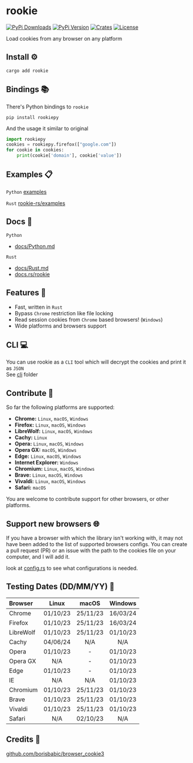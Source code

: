 # rookie

[![PyPi Downloads][PyPi-downloads]][PyPi-url]
[![PyPi Version][PyPi-version]][PyPi-url]
[![Crates][Crates-badge]][Crates-url]
[![License][License-shield]][License-url]

Load cookies from any browser on any platform

## Install ⚙️

```shell
cargo add rookie
```

## Bindings 📚

There's Python bindings to `rookie`

```shell
pip install rookiepy
```

And the usage it similar to original

```python
import rookiepy
cookies = rookiepy.firefox(["google.com"])
for cookie in cookies:
    print(cookie['domain'], cookie['value'])
```

## Examples 📋

`Python` [examples](https://github.com/thewh1teagle/rookie/tree/main/examples)

`Rust` [rookie-rs/examples](https://github.com/thewh1teagle/rookie/tree/main/rookie-rs/examples)

## Docs 📘

`Python`

- [docs/Python.md](docs/Python.md)

`Rust`

- [docs/Rust.md](docs/Rust.md)
- [docs.rs/rookie](https://docs.rs/rookie)  

## Features 🚀

- Fast, written in `Rust`
- Bypass `Chrome` restriction like file locking
- Read session cookies from `Chrome` based browsers! (`Windows`)
- Wide platforms and browsers support

## CLI 💻

You can use rookie as a `CLI` tool which will decrypt the cookies and print it as `JSON`  
See [cli](https://github.com/thewh1teagle/rookie/tree/main/cli) folder

## Contribute 🤝

So far the following platforms are supported:

- **Chrome:** `Linux`, `macOS`, `Windows`
- **Firefox:** `Linux`, `macOS`, `Windows`
- **LibreWolf:** `Linux`, `macOS`, `Windows`
- **Cachy:** `Linux`
- **Opera:** `Linux`, `macOS`, `Windows`
- **Opera GX:** `macOS`, `Windows`
- **Edge:** `Linux`, `macOS`, `Windows`
- **Internet Explorer:** `Windows`
- **Chromium:** `Linux`, `macOS`, `Windows`
- **Brave:** `Linux`, `macOS`, `Windows`
- **Vivaldi:** `Linux`, `macOS`, `Windows`
- **Safari:** `macOS`

You are welcome to contribute support for other browsers, or other platforms.

## Support new browsers 🌐

If you have a browser with which the library isn't working with, it may not have been added to the list of supported browsers configs. You can create a pull request (PR) or an issue with the path to the cookies file on your computer, and I will add it.

look at [config.rs](https://github.com/thewh1teagle/rookie/blob/main/rookie-rs/src/config.rs) to see what configurations is needed.

## Testing Dates  (DD/MM/YY) 📅

| Browser   |  Linux   |  macOS   | Windows  |
|:----------|:--------:|:--------:|:--------:|
| Chrome    | 01/10/23 | 25/11/23 | 16/03/24 |
| Firefox   | 01/10/23 | 25/11/23 | 16/03/24 |
| LibreWolf | 01/10/23 | 25/11/23 | 01/10/23 |
| Cachy     | 04/06/24 |   N/A    |   N/A    |
| Opera     | 01/10/23 |    -     | 01/10/23 |
| Opera GX  |   N/A    |    -     | 01/10/23 |
| Edge      | 01/10/23 |    -     | 01/10/23 |
| IE        |   N/A    |   N/A    | 01/10/23 |
| Chromium  | 01/10/23 | 25/11/23 | 01/10/23 |
| Brave     | 01/10/23 | 25/11/23 | 01/10/23 |
| Vivaldi   | 01/10/23 | 25/11/23 | 01/10/23 |
| Safari    |   N/A    | 02/10/23 |   N/A    |

## Credits 🙌
[github.com/borisbabic/browser_cookie3](https://github.com/borisbabic/browser_cookie3)

[PyPi-downloads]: https://img.shields.io/pypi/dm/rookiepy
[PyPi-version]: https://img.shields.io/pypi/v/rookiepy?color=00aa00
[PyPi-url]: https://pypi.org/project/rookiepy/
[Crates-badge]: https://img.shields.io/crates/v/rookie
[Crates-url]: https://crates.io/crates/rookie/
[License-shield]: https://img.shields.io/github/license/thewh1teagle/rookie?color=00aaaa
[License-url]: https://github.com/thewh1teagle/rookie/blob/main/rookie-rs/MIT-LICENSE.txt
